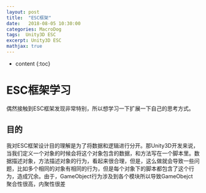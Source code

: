 ```yaml
---
layout: post
title:  "ESC框架"
date:   2018-08-05 10:30:00
categories: MacroDog
tags:  Unity3D ESC
excerpt: Unity3D ESC
mathjax: true
---
```

* content
{:toc}
# ESC框架学习
   偶然接触到ESC框架发现非常特别，所以想学习一下扩展一下自己的思考方式。
## 目的
  我对ESC框架设计目的理解是为了将数据和逻辑进行分开。那Unity3D开发来说，当我们定义一个对象的时候会将这个对象包含的数据，和方法写在一个脚本里。数据描述对象，方法描述对象的行为，看起来很合理，但是，这么做就会导致一些问题，比如多个相同的对象有相同的行为，但是每个对象下的脚本都包含了这个行为，造成冗余。由于，GameObject行为涉及到各个模块所以导致GameObejct 聚合性很高，内聚性很差
